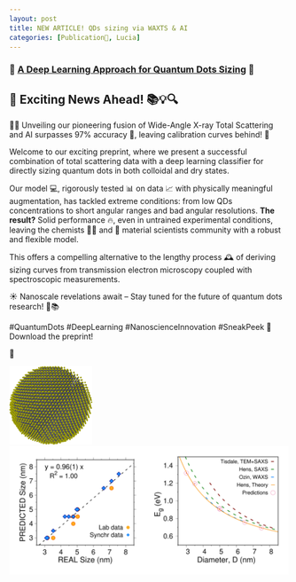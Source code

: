 ```yaml
---
layout: post
title: NEW ARTICLE! QDs sizing via WAXTS & AI
categories: [Publication🦆, Lucia]
---
```


### 🌟 [A Deep Learning Approach for Quantum Dots Sizing](https://doi.org/10.26434/chemrxiv-2023-127s9) 🌟

## 🌈 Exciting News Ahead! 📚💡🔍

🧠✨ Unveiling our pioneering fusion of Wide-Angle X-ray Total Scattering and AI surpasses 97% accuracy 🎯, leaving calibration curves behind! 🚀

Welcome to our exciting preprint, where we present a successful combination of total scattering data with a deep learning classifier for directly sizing quantum dots in both colloidal and dry states.

Our model 💻, rigorously tested 📊 on data 📈 with physically meaningful augmentation, has tackled extreme conditions: from low QDs concentrations to short angular ranges and bad angular resolutions. **The result?** Solid performance 🔥, even in untrained experimental conditions, leaving the chemists 🧑‍🔬 and 🥼 material scientists community with a robust and flexible model.

This offers a compelling alternative to the lengthy process 🕰️ of deriving sizing curves from transmission electron microscopy coupled with spectroscopic measurements.

☀️ Nanoscale revelations await – Stay tuned for the future of quantum dots research! 🔬📚



#QuantumDots #DeepLearning #NanoscienceInnovation #SneakPeek 👀<br/>
Download the preprint!
<object data="{{ docs.ChemRxiv_preprint_Pbs_Lucia.pdf }}" width="1000" height="1000" type='application/pdf'/>


🦆



![](/images/PbS_model1.png)
![](/images/PbS_paper_Lucia_adv.png)